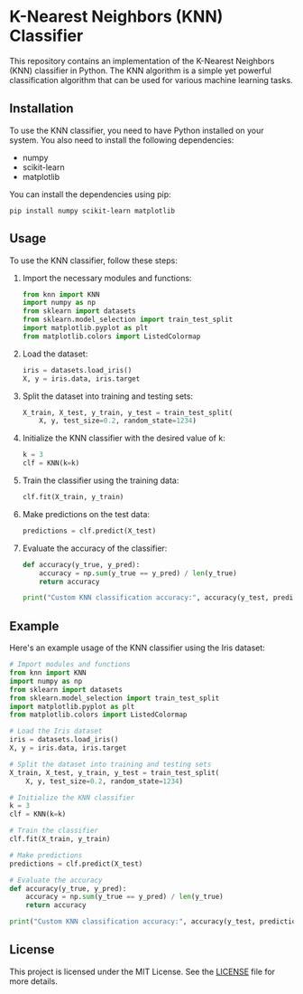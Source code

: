 # K-Nearest Neighbors (KNN) Classifier

This repository contains an implementation of the K-Nearest Neighbors (KNN) classifier in Python. The KNN algorithm is a simple yet powerful classification algorithm that can be used for various machine learning tasks.

## Installation

To use the KNN classifier, you need to have Python installed on your system. You also need to install the following dependencies:

- numpy
- scikit-learn
- matplotlib

You can install the dependencies using pip:

```
pip install numpy scikit-learn matplotlib
```

## Usage

To use the KNN classifier, follow these steps:

1. Import the necessary modules and functions:

   ```python
   from knn import KNN
   import numpy as np
   from sklearn import datasets
   from sklearn.model_selection import train_test_split
   import matplotlib.pyplot as plt
   from matplotlib.colors import ListedColormap
   ```

2. Load the dataset:

   ```python
   iris = datasets.load_iris()
   X, y = iris.data, iris.target
   ```

3. Split the dataset into training and testing sets:

   ```python
   X_train, X_test, y_train, y_test = train_test_split(
       X, y, test_size=0.2, random_state=1234)
   ```

4. Initialize the KNN classifier with the desired value of k:

   ```python
   k = 3
   clf = KNN(k=k)
   ```

5. Train the classifier using the training data:

   ```python
   clf.fit(X_train, y_train)
   ```

6. Make predictions on the test data:

   ```python
   predictions = clf.predict(X_test)
   ```

7. Evaluate the accuracy of the classifier:

   ```python
   def accuracy(y_true, y_pred):
       accuracy = np.sum(y_true == y_pred) / len(y_true)
       return accuracy

   print("Custom KNN classification accuracy:", accuracy(y_test, predictions))
   ```

## Example

Here's an example usage of the KNN classifier using the Iris dataset:

```python
# Import modules and functions
from knn import KNN
import numpy as np
from sklearn import datasets
from sklearn.model_selection import train_test_split
import matplotlib.pyplot as plt
from matplotlib.colors import ListedColormap

# Load the Iris dataset
iris = datasets.load_iris()
X, y = iris.data, iris.target

# Split the dataset into training and testing sets
X_train, X_test, y_train, y_test = train_test_split(
    X, y, test_size=0.2, random_state=1234)

# Initialize the KNN classifier
k = 3
clf = KNN(k=k)

# Train the classifier
clf.fit(X_train, y_train)

# Make predictions
predictions = clf.predict(X_test)

# Evaluate the accuracy
def accuracy(y_true, y_pred):
    accuracy = np.sum(y_true == y_pred) / len(y_true)
    return accuracy

print("Custom KNN classification accuracy:", accuracy(y_test, predictions))
```

## License

This project is licensed under the MIT License. See the [LICENSE](LICENSE) file for more details.